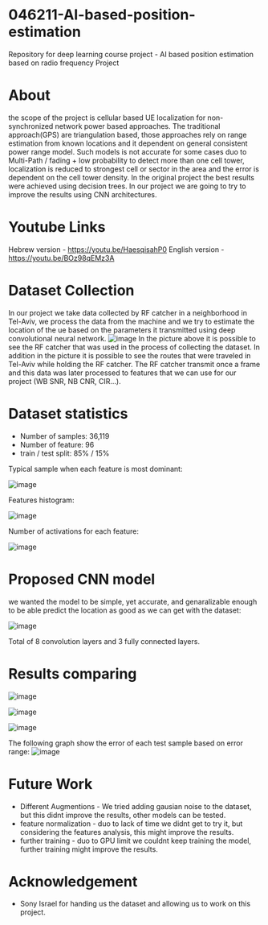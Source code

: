 # 046211-AI-based-position-estimation
Repository for deep learning course project - AI based position estimation based on radio frequency Project

# About
the scope of the project is cellular based UE localization for non-synchronized network power based approaches. The traditional approach(GPS) are triangulation based, those approaches rely on range estimation from known locations and it dependent on general consistent power range model. Such models is not accurate for some cases duo to Multi-Path / fading + low probability to detect more than one cell tower, localization is reduced to strongest cell or sector in the area and the error is dependent on the cell tower density. In the original project the best results were achieved using decision trees. In our project we are going to try to improve the results using CNN architectures.

# Youtube Links
Hebrew version - https://youtu.be/HaesqisahP0
English version - https://youtu.be/BOz98qEMz3A

# Dataset Collection
In our project we take data collected by RF catcher in a neighborhood in Tel-Aviv, we process the data from the machine and we try to estimate the location of the ue based on the parameters it transmitted using deep convolutional neural network.
![image](https://github.com/avichayyy/-AI-based-position-estimation/assets/129785797/a4c77950-7548-44ab-893d-8cc779b01a39)
In the picture above it is possible to see the RF catcher that was used in the process of collecting the dataset. In addition in the picture it is possible to see the routes that were traveled in Tel-Aviv while holding the RF catcher. The RF catcher transmit once a frame and this data was later processed to features that we can use for our project (WB SNR, NB CNR, CIR…). 

# Dataset statistics 
* Number of samples: 36,119
* Number of feature: 96
* train / test split: 85% / 15%

Typical sample when each feature is most dominant:

![image](https://github.com/avichayyy/-AI-based-position-estimation/assets/129785797/d22691ae-5611-4285-83c5-23522107d437)


Features histogram:

![image](https://github.com/avichayyy/-AI-based-position-estimation/assets/129785797/bdd48c5b-fe40-41de-907e-fa5b7d316b59)

Number of activations for each feature:

![image](https://github.com/avichayyy/-AI-based-position-estimation/assets/129785797/f535a118-aed2-4dbc-bbd6-82e550700b41)


# Proposed CNN model
we wanted the model to be simple, yet accurate, and genaralizable enough to be able predict the location as good as we can get with the dataset:

 ![image](https://github.com/avichayyy/-AI-based-position-estimation/assets/129785797/daac2627-fb61-4c48-b344-d793bd9ad0b2)

 Total of 8 convolution layers and 3 fully connected layers.

 # Results comparing
![image](https://github.com/avichayyy/-AI-based-position-estimation/assets/129785797/38b23338-10a9-4aa4-814c-dcc5b7fd4ade)

 ![image](https://github.com/avichayyy/-AI-based-position-estimation/assets/129785797/5c7c7ccb-ef91-4353-9999-15c908a793d1)

![image](https://github.com/avichayyy/-AI-based-position-estimation/assets/129785797/b344d684-5195-4793-899d-a4847f119d98)

The following graph show the error of each test sample based on error range:
 ![image](https://github.com/avichayyy/-AI-based-position-estimation/assets/129785797/96464079-b10e-45a7-8310-a69046d512b4)

 # Future Work
 - Different Augmentions - We tried adding gausian noise to the dataset, but this didnt improve the results, other models can be tested.
 - feature normalization - duo to lack of time we didnt get to try it, but considering the features analysis, this might improve the results.
 - further training - duo to GPU limit we couldnt keep training the model, further training might improve the results.

# Acknowledgement
* Sony Israel for handing us the dataset and allowing us to work on this project.
